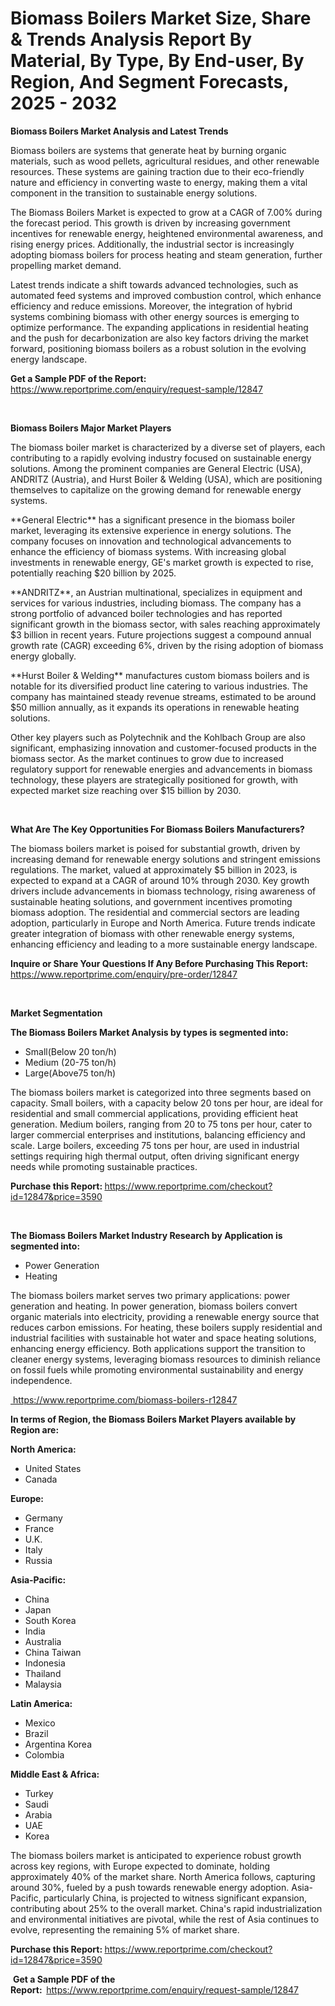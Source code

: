 <p><h1>Biomass Boilers Market Size, Share & Trends Analysis Report By Material, By Type, By End-user, By Region, And Segment Forecasts, 2025 - 2032</h1></p><p><strong>Biomass Boilers Market Analysis and Latest Trends</strong></p>
<p><p>Biomass boilers are systems that generate heat by burning organic materials, such as wood pellets, agricultural residues, and other renewable resources. These systems are gaining traction due to their eco-friendly nature and efficiency in converting waste to energy, making them a vital component in the transition to sustainable energy solutions. </p><p>The Biomass Boilers Market is expected to grow at a CAGR of 7.00% during the forecast period. This growth is driven by increasing government incentives for renewable energy, heightened environmental awareness, and rising energy prices. Additionally, the industrial sector is increasingly adopting biomass boilers for process heating and steam generation, further propelling market demand. </p><p>Latest trends indicate a shift towards advanced technologies, such as automated feed systems and improved combustion control, which enhance efficiency and reduce emissions. Moreover, the integration of hybrid systems combining biomass with other energy sources is emerging to optimize performance. The expanding applications in residential heating and the push for decarbonization are also key factors driving the market forward, positioning biomass boilers as a robust solution in the evolving energy landscape.</p></p>
<p><strong>Get a Sample PDF of the Report:&nbsp;</strong> <a href="https://www.reportprime.com/enquiry/request-sample/12847?utm_campaign=4464&utm_medium=2&utm_source=Github&utm_content=ia&utm_term=17052025&utm_id=biomass-boilers">https://www.reportprime.com/enquiry/request-sample/12847</a></p>
<p>&nbsp;</p>
<p><strong>Biomass Boilers Major Market Players</strong></p>
<p><p>The biomass boiler market is characterized by a diverse set of players, each contributing to a rapidly evolving industry focused on sustainable energy solutions. Among the prominent companies are General Electric (USA), ANDRITZ (Austria), and Hurst Boiler & Welding (USA), which are positioning themselves to capitalize on the growing demand for renewable energy systems.</p><p>**General Electric** has a significant presence in the biomass boiler market, leveraging its extensive experience in energy solutions. The company focuses on innovation and technological advancements to enhance the efficiency of biomass systems. With increasing global investments in renewable energy, GE's market growth is expected to rise, potentially reaching $20 billion by 2025.</p><p>**ANDRITZ**, an Austrian multinational, specializes in equipment and services for various industries, including biomass. The company has a strong portfolio of advanced boiler technologies and has reported significant growth in the biomass sector, with sales reaching approximately $3 billion in recent years. Future projections suggest a compound annual growth rate (CAGR) exceeding 6%, driven by the rising adoption of biomass energy globally.</p><p>**Hurst Boiler & Welding** manufactures custom biomass boilers and is notable for its diversified product line catering to various industries. The company has maintained steady revenue streams, estimated to be around $50 million annually, as it expands its operations in renewable heating solutions. </p><p>Other key players such as Polytechnik and the Kohlbach Group are also significant, emphasizing innovation and customer-focused products in the biomass sector. As the market continues to grow due to increased regulatory support for renewable energies and advancements in biomass technology, these players are strategically positioned for growth, with expected market size reaching over $15 billion by 2030.</p></p>
<p>&nbsp;</p>
<p><strong>What Are The Key Opportunities For Biomass Boilers Manufacturers?</strong></p>
<p><p>The biomass boilers market is poised for substantial growth, driven by increasing demand for renewable energy solutions and stringent emissions regulations. The market, valued at approximately $5 billion in 2023, is expected to expand at a CAGR of around 10% through 2030. Key growth drivers include advancements in biomass technology, rising awareness of sustainable heating solutions, and government incentives promoting biomass adoption. The residential and commercial sectors are leading adoption, particularly in Europe and North America. Future trends indicate greater integration of biomass with other renewable energy systems, enhancing efficiency and leading to a more sustainable energy landscape.</p></p>
<p><strong>Inquire or Share Your Questions If Any Before Purchasing This Report:</strong> <a href="https://www.reportprime.com/enquiry/pre-order/12847?utm_campaign=4464&utm_medium=2&utm_source=Github&utm_content=ia&utm_term=17052025&utm_id=biomass-boilers">https://www.reportprime.com/enquiry/pre-order/12847</a></p>
<p>&nbsp;</p>
<p><strong>Market Segmentation</strong></p>
<p><strong>The Biomass Boilers Market Analysis by types is segmented into:</strong></p>
<p><ul><li>Small(Below 20 ton/h)</li><li>Medium (20-75 ton/h)</li><li>Large(Above75 ton/h)</li></ul></p>
<p><p>The biomass boilers market is categorized into three segments based on capacity. Small boilers, with a capacity below 20 tons per hour, are ideal for residential and small commercial applications, providing efficient heat generation. Medium boilers, ranging from 20 to 75 tons per hour, cater to larger commercial enterprises and institutions, balancing efficiency and scale. Large boilers, exceeding 75 tons per hour, are used in industrial settings requiring high thermal output, often driving significant energy needs while promoting sustainable practices.</p></p>
<p><strong>Purchase this Report:&nbsp;</strong><a href="https://www.reportprime.com/checkout?id=12847&price=3590&utm_campaign=4464&utm_medium=2&utm_source=Github&utm_content=ia&utm_term=17052025&utm_id=biomass-boilers">https://www.reportprime.com/checkout?id=12847&price=3590</a></p>
<p>&nbsp;</p>
<p><strong>The Biomass Boilers Market Industry Research by Application is segmented into:</strong></p>
<p><ul><li>Power Generation</li><li>Heating</li></ul></p>
<p><p>The biomass boilers market serves two primary applications: power generation and heating. In power generation, biomass boilers convert organic materials into electricity, providing a renewable energy source that reduces carbon emissions. For heating, these boilers supply residential and industrial facilities with sustainable hot water and space heating solutions, enhancing energy efficiency. Both applications support the transition to cleaner energy systems, leveraging biomass resources to diminish reliance on fossil fuels while promoting environmental sustainability and energy independence.</p></p>
<p><a href="https://www.reportprime.com/biomass-boilers-r12847?utm_campaign=4464&utm_medium=2&utm_source=Github&utm_content=ia&utm_term=17052025&utm_id=biomass-boilers">&nbsp;https://www.reportprime.com/biomass-boilers-r12847</a></p>
<p><strong>In terms of Region, the Biomass Boilers Market Players available by Region are:</strong></p>
<p>
    <p> <strong> North America: </strong>
        <ul>
            <li>United States</li>
            <li>Canada</li>
        </ul>
        </p> 
    <p> <strong> Europe: </strong>
        <ul>
            <li>Germany</li>
            <li>France</li>
            <li>U.K.</li>
            <li>Italy</li>
            <li>Russia</li>
        </ul>
        </p> 
    <p> <strong> Asia-Pacific: </strong>
        <ul>
            <li>China</li>
            <li>Japan</li>
            <li>South Korea</li>
            <li>India</li>
            <li>Australia</li>
            <li>China Taiwan</li>
            <li>Indonesia</li>
            <li>Thailand</li>
            <li>Malaysia</li>
        </ul>
        </p> 
    <p> <strong> Latin America: </strong>
        <ul>
            <li>Mexico</li>
            <li>Brazil</li>
            <li>Argentina Korea</li>
            <li>Colombia</li>
        </ul>
        </p> 
    <p> <strong> Middle East & Africa: </strong>
        <ul>
            <li>Turkey</li>
            <li>Saudi</li>
            <li>Arabia</li>
            <li>UAE</li>
            <li>Korea</li>
        </ul>
    </p>
    </p>
<p><p>The biomass boilers market is anticipated to experience robust growth across key regions, with Europe expected to dominate, holding approximately 40% of the market share. North America follows, capturing around 30%, fueled by a push towards renewable energy adoption. Asia-Pacific, particularly China, is projected to witness significant expansion, contributing about 25% to the overall market. China's rapid industrialization and environmental initiatives are pivotal, while the rest of Asia continues to evolve, representing the remaining 5% of market share.</p></p>
<p><strong>Purchase this Report: </strong><a href="https://www.reportprime.com/checkout?id=12847&price=3590&utm_campaign=4464&utm_medium=2&utm_source=Github&utm_content=ia&utm_term=17052025&utm_id=biomass-boilers">https://www.reportprime.com/checkout?id=12847&price=3590</a></p>
<p>&nbsp;<strong>Get a Sample PDF of the Report:&nbsp;&nbsp;</strong><a href="https://www.reportprime.com/enquiry/request-sample/12847?utm_campaign=4464&utm_medium=2&utm_source=Github&utm_content=ia&utm_term=17052025&utm_id=biomass-boilers">https://www.reportprime.com/enquiry/request-sample/12847</a></p>
<p><strong></strong></p>
<p><p></p><p></p><p></p></p>